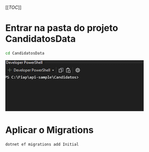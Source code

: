 [[_TOC_]]

# Entrar na pasta do projeto CandidatosData
```bash
cd CandidatosData
```
![gifanimation.gif](/.attachments/gifanimation-96f7da96-4319-41a4-b1f3-630daa1a06b8.gif)

# Aplicar o Migrations
```bash
dotnet ef migrations add Initial
```
